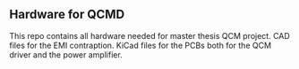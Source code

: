 ## Hardware for QCMD 
This repo contains all hardware needed for master thesis QCM project. CAD files for the EMI contraption. KiCad files for the PCBs both for the QCM driver and the power amplifier.
